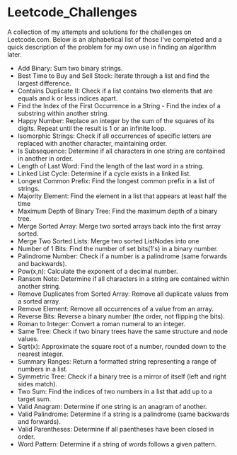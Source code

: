# Leetcode_Challenges
A collection of my attempts and solutions for the challenges on Leetcode.com. Below is an alphabetical list of those I've completed
and a quick description of the problem for my own use in finding an algorithm later.

- Add Binary: Sum two binary strings.
- Best Time to Buy and Sell Stock: Iterate through a list and find the largest difference.
- Contains Duplicate II: Check if a list contains two elements that are equals and k or less indices apart.
- Find the Index of the First Occurrence in a String - Find the index of a substring within another string.
- Happy Number: Replace an integer by the sum of the squares of its digits. Repeat until the result is 1 or an infinite loop.
- Isomorphic Strings: Check if all occurrences of specific letters are replaced with another character, maintaining order.
- Is Subsequence: Determine if all characters in one string are contained in another in order.
- Length of Last Word: Find the length of the last word in a string.
- Linked List Cycle: Determine if a cycle exists in a linked list.
- Longest Common Prefix: Find the longest common prefix in a list of strings.
- Majority Element: Find the element in a list that appears at least half the time
- Maximum Depth of Binary Tree: Find the maximum depth of a binary tree.
- Merge Sorted Array: Merge two sorted arrays back into the first array sorted.
- Merge Two Sorted Lists: Merge two sorted ListNodes into one
- Number of 1 Bits: Find the number of set bits(1's) in a binary number.
- Palindrome Number: Check if a number is a palindrome (same forwards and backwards).
- Pow(x,n): Calculate the exponent of a decimal number.
- Ransom Note: Determine if all characters in a string are contained within another string.
- Remove Duplicates from Sorted Array: Remove all duplicate values from a sorted array.
- Remove Element: Remove all occurrences of a value from an array.
- Reverse Bits: Reverse a binary number (the order, not flipping the bits).
- Roman to Integer: Convert a roman numeral to an integer.
- Same Tree: Check if two binary trees have the same structure and node values.
- Sqrt(x): Approximate the square root of a number, rounded down to the nearest integer.
- Summary Ranges: Return a formatted string representing a range of numbers in a list.
- Symmetric Tree: Check if a binary tree is a mirror of itself (left and right sides match).
- Two Sum: Find the indices of two numbers in a list that add up to a target sum.
- Valid Anagram: Determine if one string is an anagram of another.
- Valid Palindrome: Determine if a string is a palindrome (same backwards and forwards).
- Valid Parentheses: Determine if all paentheses have been closed in order.
- Word Pattern: Determine if a string of words follows a given pattern.
